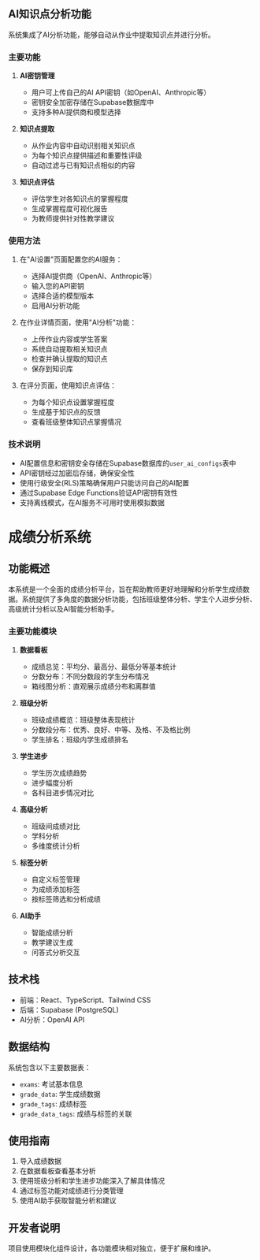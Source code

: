 
## AI知识点分析功能

系统集成了AI分析功能，能够自动从作业中提取知识点并进行分析。

### 主要功能

1. **AI密钥管理**
   - 用户可上传自己的AI API密钥（如OpenAI、Anthropic等）
   - 密钥安全加密存储在Supabase数据库中
   - 支持多种AI提供商和模型选择

2. **知识点提取**
   - 从作业内容中自动识别相关知识点
   - 为每个知识点提供描述和重要性评级
   - 自动过滤与已有知识点相似的内容

3. **知识点评估**
   - 评估学生对各知识点的掌握程度
   - 生成掌握程度可视化报告
   - 为教师提供针对性教学建议

### 使用方法

1. 在"AI设置"页面配置您的AI服务：
   - 选择AI提供商（OpenAI、Anthropic等）
   - 输入您的API密钥
   - 选择合适的模型版本
   - 启用AI分析功能

2. 在作业详情页面，使用"AI分析"功能：
   - 上传作业内容或学生答案
   - 系统自动提取相关知识点
   - 检查并确认提取的知识点
   - 保存到知识库

3. 在评分页面，使用知识点评估：
   - 为每个知识点设置掌握程度
   - 生成基于知识点的反馈
   - 查看班级整体知识点掌握情况

### 技术说明

- AI配置信息和密钥安全存储在Supabase数据库的`user_ai_configs`表中
- API密钥经过加密后存储，确保安全性
- 使用行级安全(RLS)策略确保用户只能访问自己的AI配置
- 通过Supabase Edge Functions验证API密钥有效性
- 支持离线模式，在AI服务不可用时使用模拟数据

# 成绩分析系统

## 功能概述

本系统是一个全面的成绩分析平台，旨在帮助教师更好地理解和分析学生成绩数据。系统提供了多角度的数据分析功能，包括班级整体分析、学生个人进步分析、高级统计分析以及AI智能分析助手。

### 主要功能模块

1. **数据看板**
   - 成绩总览：平均分、最高分、最低分等基本统计
   - 分数分布：不同分数段的学生分布情况
   - 箱线图分析：直观展示成绩分布和离群值

2. **班级分析**
   - 班级成绩概览：班级整体表现统计
   - 分数段分布：优秀、良好、中等、及格、不及格比例
   - 学生排名：班级内学生成绩排名

3. **学生进步**
   - 学生历次成绩趋势
   - 进步幅度分析
   - 各科目进步情况对比

4. **高级分析**
   - 班级间成绩对比
   - 学科分析
   - 多维度统计分析

5. **标签分析**
   - 自定义标签管理
   - 为成绩添加标签
   - 按标签筛选和分析成绩

6. **AI助手**
   - 智能成绩分析
   - 教学建议生成
   - 问答式分析交互

## 技术栈

- 前端：React、TypeScript、Tailwind CSS
- 后端：Supabase (PostgreSQL)
- AI分析：OpenAI API

## 数据结构

系统包含以下主要数据表：

- `exams`: 考试基本信息
- `grade_data`: 学生成绩数据
- `grade_tags`: 成绩标签
- `grade_data_tags`: 成绩与标签的关联

## 使用指南

1. 导入成绩数据
2. 在数据看板查看基本分析
3. 使用班级分析和学生进步功能深入了解具体情况
4. 通过标签功能对成绩进行分类管理
5. 使用AI助手获取智能分析和建议

## 开发者说明

项目使用模块化组件设计，各功能模块相对独立，便于扩展和维护。

